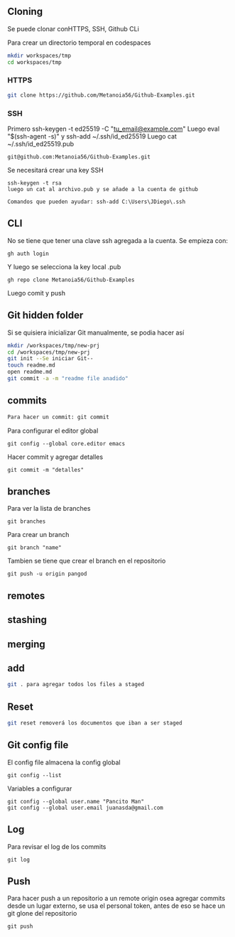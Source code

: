 ## Cloning

Se puede clonar conHTTPS, SSH, Github CLi

Para crear un directorio temporal en codespaces
```sh
mkdir workspaces/tmp
cd workspaces/tmp
```

### HTTPS

```sh
git clone https://github.com/Metanoia56/Github-Examples.git
```

### SSH
Primero ssh-keygen -t ed25519 -C "tu_email@example.com"
Luego eval "$(ssh-agent -s)" y ssh-add ~/.ssh/id_ed25519
Luego cat ~/.ssh/id_ed25519.pub

```
git@github.com:Metanoia56/Github-Examples.git
```
Se necesitará crear una key SSH

```
ssh-keygen -t rsa
luego un cat al archivo.pub y se añade a la cuenta de github

Comandos que pueden ayudar: ssh-add C:\Users\JDiego\.ssh
```

## CLI
No se tiene que tener una clave ssh agregada a la cuenta. Se empieza con:
```
gh auth login
```
Y luego se selecciona la key local .pub
```
gh repo clone Metanoia56/Github-Examples
```
Luego comit y push

## Git hidden folder

Si se quisiera inicializar Git manualmente, se podia hacer así

```sh
mkdir /workspaces/tmp/new-prj
cd /workspaces/tmp/new-prj
git init --Se iniciar Git--
touch readme.md
open readme.md
git commit -a -m "readme file anadido"
```
## commits
```sh
Para hacer un commit: git commit
```
Para configurar el editor global
```
git config --global core.editor emacs
```
Hacer commit y agregar detalles
```
git commit -m "detalles"
```
## branches
Para ver la lista de branches
```
git branches
```
Para crear un branch
```
git branch "name"
```

Tambien se tiene que crear el branch en el repositorio
```
git push -u origin pangod
```
## remotes

## stashing

## merging

## add
```sh
git . para agregar todos los files a staged
```

## Reset
```sh
git reset removerá los documentos que iban a ser staged
```

## Git config file
El config file almacena la config global
```
git config --list
```
Variables a configurar
```
git config --global user.name "Pancito Man"
git config --global user.email juanasda@gmail.com
```

## Log
Para revisar el log de los commits
```
git log
```

## Push

Para hacer push a un repositorio a un remote origin osea agregar commits desde un lugar externo, se usa el personal token, antes de eso se hace un git glone del repositorio

```
git push
```